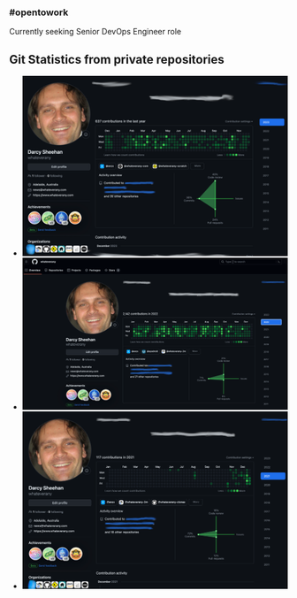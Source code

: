 ### #opentowork
Currently seeking Senior DevOps Engineer role

## Git Statistics from private repositories
* ![Git Stats 2023](images/git_stats_2023.png?raw=true "Git Stats 2023")
* ![Git Stats 2022](images/git_stats_2022.png?raw=true "Git Stats 2022")
* ![Git Stats 2021](images/git_stats_2021.png?raw=true "Git Stats 2021")

<!--
**whateverany/whateverany** is a ✨ _special_ ✨ repository because its `README.md` (this file) appears on your GitHub profile.

Here are some ideas to get you started:

- 🔭 I’m currently working on ...
- 🌱 I’m currently learning ...
- 👯 I’m looking to collaborate on ...
- 🤔 I’m looking for help with ...
- 💬 Ask me about ...
- 📫 How to reach me: ...
- 😄 Pronouns: ...
- ⚡ Fun fact: ...
-->
